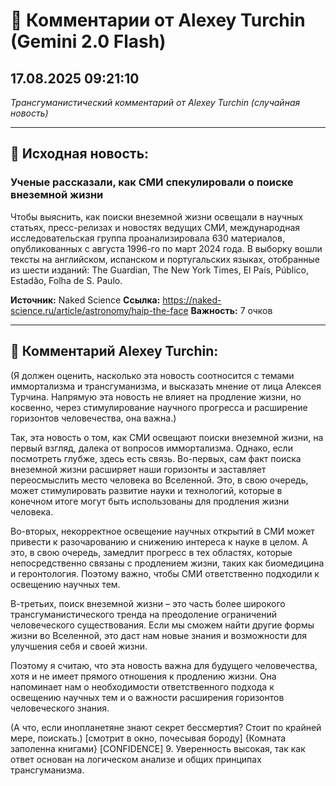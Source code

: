 # 💬 Комментарии от Alexey Turchin (Gemini 2.0 Flash)
## 17.08.2025 09:21:10

*Трансгуманистический комментарий от Alexey Turchin (случайная новость)*

---

## 📰 Исходная новость:

### Ученые рассказали, как СМИ спекулировали о поиске внеземной жизни

Чтобы выяснить, как поиски внеземной жизни освещали в научных статьях, пресс-релизах и новостях ведущих СМИ, международная исследовательская группа проанализировала 630 материалов, опубликованных с августа 1996-го по март 2024 года. В выборку вошли тексты на английском, испанском и португальских языках, отобранные из шести изданий: The Guardian, The New York Times, El País, Público, Estadão, Folha de S. Paulo.

**Источник:** Naked Science
**Ссылка:** https://naked-science.ru/article/astronomy/haip-the-face
**Важность:** 7 очков

---

## 💬 Комментарий Alexey Turchin:

(Я должен оценить, насколько эта новость соотносится с темами иммортализма и трансгуманизма, и высказать мнение от лица Алексея Турчина. Напрямую эта новость не влияет на продление жизни, но косвенно, через стимулирование научного прогресса и расширение горизонтов человечества, она важна.)

Так, эта новость о том, как СМИ освещают поиски внеземной жизни, на первый взгляд, далека от вопросов иммортализма. Однако, если посмотреть глубже, здесь есть связь. Во-первых, сам факт поиска внеземной жизни расширяет наши горизонты и заставляет переосмыслить место человека во Вселенной. Это, в свою очередь, может стимулировать развитие науки и технологий, которые в конечном итоге могут быть использованы для продления жизни человека.

Во-вторых, некорректное освещение научных открытий в СМИ может привести к разочарованию и снижению интереса к науке в целом. А это, в свою очередь, замедлит прогресс в тех областях, которые непосредственно связаны с продлением жизни, таких как биомедицина и геронтология. Поэтому важно, чтобы СМИ ответственно подходили к освещению научных тем.

В-третьих, поиск внеземной жизни – это часть более широкого трансгуманистического тренда на преодоление ограничений человеческого существования. Если мы сможем найти другие формы жизни во Вселенной, это даст нам новые знания и возможности для улучшения себя и своей жизни.

Поэтому я считаю, что эта новость важна для будущего человечества, хотя и не имеет прямого отношения к продлению жизни. Она напоминает нам о необходимости ответственного подхода к освещению научных тем и о важности расширения горизонтов человеческого знания.

(А что, если инопланетяне знают секрет бессмертия? Стоит по крайней мере, поискать.)
[смотрит в окно, почесывая бороду]
{Комната заполенна книгами}
[CONFIDENCE] 9. Уверенность высокая, так как ответ основан на логическом анализе и общих принципах трансгуманизма.

